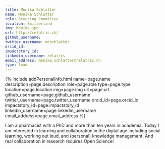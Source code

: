 ```yaml
---
title: Monika Schlatter
name: Monika Schlatter
role: Steering Committee
location: Switzerland
img: Monika.jpg
url: http://relatris.ch/
github_username:
twitter_username: mcschlatter
orcid_id:
impactstory_id:
linkedin_username: relatris
email_address: monika.schlatter@relatris.ch
type: lead
---
```


<!--HTML / LIQUID stuff to render picture and links  -->
{% include addPersonalInfo.html name=page.name description=page.description role=page.role type=page.type location=page.location img=page.img url=page.url github_username=page.github_username twitter_username=page.twitter_username orcid_id=page.orcid_id impactstory_id=page.impactstory_id linkedin_username=page.linkedin_username email_address=page.email_address %}

<!-- START OF FREE MARKDOWN  -->
I am a pharmacist with a PhD and more than ten years in academia. Today I am interested in learning and collaboration in the digital age including social learning, working out loud, and (personal) knowledge management. And real collaboration in research requires Open Science!   
